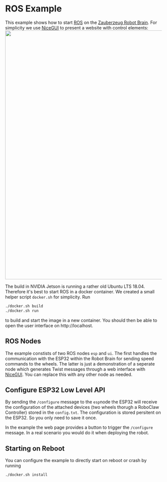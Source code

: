 # ROS Example

This example shows how to start [ROS](https://www.ros.org/) on the [Zauberzeug Robot Brain](https://zauberzeug.com/product-robot-brain.html).
For simplicity we use [NiceGUI](https://nicegui.io/) to present a website with control elements:
<img src="https://raw.githubusercontent.com/zauberzeug/rosys/main/examples/ros/screenshot.png" width="800">

The build in NVIDIA Jetson is running a rather old Ubuntu LTS 18.04.
Therefore it's best to start ROS in a docker container.
We created a small helper script `docker.sh` for simplicity. Run

```bash
./docker.sh build
./docker.sh run
```

to build and start the image in a new container.
You should then be able to open the user interface on http://localhost.

## ROS Nodes

The example constists of two ROS nodes `esp` and `ui`.
The first handles the communication with the ESP32 within the Robot Brain for sending speed commands to the wheels.
The latter is just a demonstration of a seperate node which generates Twist messages through a web interface with [NiceGUI](https://nicegui.io/). You can replace this with any other node as needed.

## Configure ESP32 Low Level API

By sending the `/configure` message to the `esp`node the ESP32 will receive the configuration of the attached devices (two wheels thorugh a RoboClaw Controller) stored in the `config.txt`. The configuration is stored persitent on the ESP32. So you only need to save it once.

In the example the web page provides a button to trigger the `/configure` message. In a real scenario you would do it when deploying the robot.

## Starting on Reboot

You can configure the example to directly start on reboot or crash by running

```bash
./docker.sh install
```
